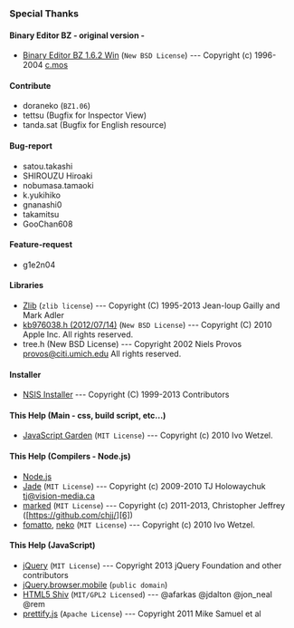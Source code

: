### Special Thanks

#### Binary Editor BZ - original version -
 - [Binary Editor BZ 1.6.2 Win][1] (`New BSD License`) ---    Copyright (c) 1996-2004 [c.mos][2]

#### Contribute
 - doraneko (`BZ1.06`)
 - tettsu   (Bugfix for Inspector View)
 - tanda.sat (Bugfix for English resource)

#### Bug-report
 - satou.takashi
 - SHIROUZU Hiroaki
 - nobumasa.tamaoki
 - k.yukihiko
 - gnanashi0
 - takamitsu
 - GooChan608
 
#### Feature-request
 - g1e2n04


#### Libraries
 - [Zlib][13] (`zlib license`) ---    Copyright (C) 1995-2013 Jean-loup Gailly and Mark Adler
 - [kb976038.h (2012/07/14)][14] (`New BSD License`) ---    Copyright (C) 2010 Apple Inc. All rights reserved.
 - tree.h (New BSD License) --- Copyright 2002 Niels Provos <provos@citi.umich.edu> All rights reserved.

#### Installer
 - [NSIS Installer][15] ---    Copyright (C) 1999-2013 Contributors

#### This Help (Main - css, build script, etc...)
 - [JavaScript Garden][3] (`MIT License`) ---    Copyright (c) 2010 Ivo Wetzel.

#### This Help (Compilers - Node.js)
 - [Node.js][4]
 - [Jade][5] (`MIT License`) ---     Copyright (c) 2009-2010 TJ Holowaychuk <tj@vision-media.ca>
 - [marked][6] (`MIT License`) ---    Copyright (c) 2011-2013, Christopher Jeffrey ([https://github.com/chjj/][6])
 - [fomatto][7], [neko][8] (`MIT License`) ---    Copyright (c) 2010 Ivo Wetzel.

#### This Help (JavaScript)
 - [jQuery][9] (`MIT License`) --- Copyright 2013 jQuery Foundation and other contributors
 - [jQuery.browser.mobile][10] (`public domain`)
 - [HTML5 Shiv][11] (`MIT/GPL2 Licensed`) ---    @afarkas @jdalton @jon_neal @rem
 - [prettify.js][12] (`Apache License`) ---    Copyright 2011 Mike Samuel et al


[1]: http://www.vcraft.jp/soft/bz.html
[2]: http://www.vcraft.jp/index.html
[3]: https://github.com/BonsaiDen/JavaScript-Garden
[4]: http://nodejs.org/
[5]: https://github.com/visionmedia/jade/
[6]: https://github.com/chjj/
[7]: https://github.com/BonsaiDen/Fomatto
[8]: https://github.com/BonsaiDen/neko.js
[9]: http://jquery.com/
[10]: http://detectmobilebrowser.com/
[11]: https://github.com/aFarkas/html5shiv
[12]: http://code.google.com/p/google-code-prettify/
[13]: http://zlib.net/
[14]: http://src.chromium.org/multivm/trunk/webkit/Source/WebKit2/WebProcess/WebKitMain.cpp
[15]: http://nsis.sourceforge.net/
